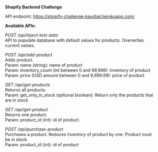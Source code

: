 **Shopify Backend Challenge**

API endpoint: https://shopify-challenge-kaushal.herokuapp.com/

**Available APIs:**

_POST /api/inject-test-data_
\
API to populate database with default values for products. Overwrites current values.

_POST /api/add-product_
\
Adds product.
\
Param: name (string): name of product
\
Param: inventory_count (int between 0 and 99,999): inventory of product
\
Param: price (USD amount between 0 and 9,999.99): price of product

_GET /api/get-products_
\
Returns all products.
\
Param: get_only_in_stock (optional boolean): Return only the products that are in stock

_GET /api/get-product_
\
Returns one product.
\
Param: product_id (int): id of product.

_POST /api/purchase-product_
\
Purchases a product. Reduces inventory of product by one. Product must be in stock.
\
Param: product_id (int): id of product
